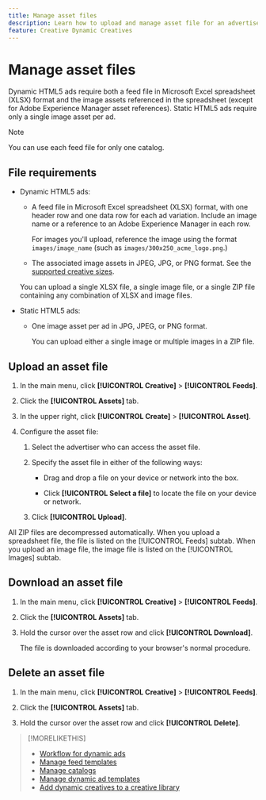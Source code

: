 ```yaml
---
title: Manage asset files
description: Learn how to upload and manage asset file for an advertiser.
feature: Creative Dynamic Creatives
---
```

# Manage asset files

Dynamic HTML5 ads require both a feed file in Microsoft Excel spreadsheet (XLSX) format and the image assets referenced in the spreadsheet (except for Adobe Experience Manager asset references). Static HTML5 ads require only a single image asset per ad.

>[!NOTE]
>
> You can use each feed file for only one catalog.


## File requirements

* Dynamic HTML5 ads:

  * A feed file in Microsoft Excel spreadsheet (XLSX) format, with one header row and one data row for each ad variation. Include an image name or a reference to an Adobe Experience Manager in each row.<!-- need spec of available column names that the user-created header names must map to; need to reference it in feed template topic too, so make it a separate file/appendix. -->

    For images you'll upload, reference the image using the format `images/image_name` (such as `images/300x250_acme_logo.png`.)<!-- Verify.  Also need to include the spec for how to reference images in AEM -->

  * The associated image assets in JPEG, JPG, or PNG format.<!-- NOT GIF still? And is this true: The maximum file size is two (2) MB. --> See the [supported creative sizes](/help/creative/creative-libraries/creative-sizes.md).

  You can upload a single XLSX file, a single image file, or a single ZIP file containing any combination of XLSX and image files.<!-- Check w/eng re any limitations or best practices WRT number of files and filesize allowed -->

* Static HTML5 ads:

  * One image asset per ad in JPG, JPEG, or PNG format.

    You can upload either a single image or multiple images in a ZIP file.<!-- Check w/eng re any limitations or best practices WRT number of files and filesize allowed -->

## Upload an asset file

1. In the main menu, click **[!UICONTROL Creative]** > **[!UICONTROL Feeds]**.

1. Click the **[!UICONTROL Assets]** tab.

1. In the upper right, click  **[!UICONTROL Create]** >  **[!UICONTROL Asset]**.

1. Configure the asset file:

   1. Select the advertiser who can access the asset file.

   1. Specify the asset file in either of the following ways:

      * Drag and drop a file on your device or network into the box.
      
      * Click **[!UICONTROL Select a file]** to locate the file on your device or network.

   1. Click **[!UICONTROL Upload]**.

All ZIP files are decompressed automatically. When you upload a spreadsheet file, the file is listed on the [!UICONTROL Feeds] subtab. When you upload an image file, the image file is listed on the [!UICONTROL Images] subtab.

## Download an asset file

1. In the main menu, click **[!UICONTROL Creative]** > **[!UICONTROL Feeds]**.

1. Click the **[!UICONTROL Assets]** tab.

1. Hold the cursor over the asset row and click **[!UICONTROL Download]**.

   The file is downloaded according to your browser's normal procedure.

## Delete an asset file

1. In the main menu, click **[!UICONTROL Creative]** > **[!UICONTROL Feeds]**.

1. Click the **[!UICONTROL Assets]** tab.

1. Hold the cursor over the asset row and click **[!UICONTROL Delete]**.

>[!MORELIKETHIS]
>
>* [Workflow for dynamic ads](/help/creative/introduction/workflow-dynamic-ads.md)
>* [Manage feed templates](/help/creative/feeds/feed-template-manage.md)
>* [Manage catalogs](/help/creative/feeds/catalog-manage.md)
>* [Manage dynamic ad templates](/help/creative/ad-templates/ad-template-manage.md)
>* [Add dynamic creatives to a creative library](creative-add-dynamic.md)
